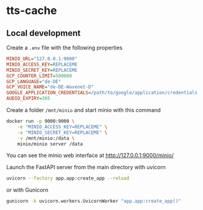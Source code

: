 # tts-cache
## Local development
Create a `.env` file with the following properties
```ini
MINIO_URL="127.0.0.1:9000"
MINIO_ACCESS_KEY=REPLACEME
MINIO_SECRET_KEY=REPLACEME
GCP_COUNTER_LIMIT=500000
GCP_LANGUAGE="de-DE"
GCP_VOICE_NAME="de-DE-Wavenet-D"
GOOGLE_APPLICATION_CREDENTIALS=/path/to/google/application/credentials.json
AUDIO_EXPIRY=365
```
Create a folder `/mnt/minio` and start minio with this command
```bash
docker run -p 9000:9000 \
    -e "MINIO_ACCESS_KEY=REPLACEME" \
    -e "MINIO_SECRET_KEY=REPLACEME" \
    -v /mnt/minio:/data \
    minio/minio server /data
```
You can see the minio web interface at http://127.0.0.1:9000/minio/

Launch the FastAPI server from the main directory with uvicorn
```bash
uvicorn --factory app.app:create_app --reload
```
or with Gunicorn
```bash
gunicorn -k uvicorn.workers.UvicornWorker "app.app:create_app()"
```

